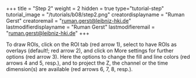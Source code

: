 +++
title = "Step 2"
weight = 2
hidden = true
type="tutorial-step"
tutorial_image = "/tutorials/b08/step2.png"
creatordisplayname = "Ruman Gerst"
creatoremail = "ruman.gerst@leibniz-hki.de"
lastmodifierdisplayname = "Ruman Gerst"
lastmodifieremail = "ruman.gerst@leibniz-hki.de"
+++

To draw ROIs, click on the ROI tab (red arrow 1), select to have ROIs as overlays (default!; red arrow 2), and click on More settings for further options (red arrow 3). Here the options to change the fill and line colors (red arrows 4 and 5, resp.), and to project the Z, the channel or the time dimension(s) are available (red arrows 6, 7, 8, resp.). 